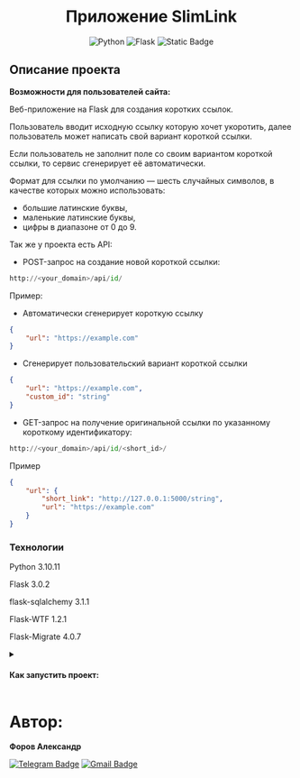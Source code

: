 <div align=center>
    
# Приложение SlimLink

![Python](https://img.shields.io/badge/python-3670A0?style=for-the-badge&logo=python&logoColor=ffdd54)
![Flask](https://img.shields.io/badge/Flask-20232A?style=for-the-badge&logo=flask&logoColor=white)
![Static Badge](https://img.shields.io/badge/sqlalchemy-%23D71F00?style=for-the-badge&logo=sqlalchemy&logoColor=black&logoSize=auto)

</div>

## Описание проекта

**Возможности для пользователей сайта:**

Веб-приложение на Flask для создания коротких ссылок.

Пользователь вводит исходную ссылку которую хочет укоротить, далее пользователь может написать свой вариант короткой ссылки.

Если пользователь не заполнит поле со своим вариантом короткой ссылки, то сервис сгенерирует её автоматически.

Формат для ссылки по умолчанию — шесть случайных символов, в качестве которых можно использовать:

- большие латинские буквы,
- маленькие латинские буквы,
- цифры в диапазоне от 0 до 9.

Так же у проекта есть API:

- POST-запрос на создание новой короткой ссылки:

```python
http://<your_domain>/api/id/
```

Пример:

- Автоматически сгенерирует короткую ссылку

```json
{
	"url": "https://example.com"
}
```

- Сгенерирует пользовательский вариант короткой ссылки

```json
{
	"url": "https://example.com",
	"custom_id": "string"
}
```

- GET-запрос на получение оригинальной ссылки по указанному короткому идентификатору:

```python
http://<your_domain>/api/id/<short_id>/
```

Пример

```json
{
	"url": {
		"short_link": "http://127.0.0.1:5000/string",
		"url": "https://example.com"
	}
}
```

### Технологии

Python 3.10.11

Flask 3.0.2

flask-sqlalchemy 3.1.1

Flask-WTF 1.2.1

Flask-Migrate 4.0.7

<details>

<summary>
<h4>Как запустить проект:</h4>
</summary>

Клонировать репозиторий и перейти в него в командной строке:

```bash
git clone git@github.com:JustLight1/SlimLink.git
```

```bash
cd SlimLink
```

Создать и активировать виртуальное окружение:

```bash
python3 -m venv venv
```

```bash
source venv/bin/activate
```

или для пользователей Windows

```bash
source env/Scripts/activate
```

Установить зависимости из файла requirements.txt:

```bash
python3 -m pip install --upgrade pip
```

```bash
pip install -r requirements.txt
```

Создать файл `.env` и заполнить его по примеру из файла `.env.example`

Применить миграции

```bash
flask db upgrade
```

Запустить проект:

```bash
flask run
```

</details>

# Автор:

**Форов Александр**

[![Telegram Badge](https://img.shields.io/badge/-Light_88-blue?style=social&logo=telegram&link=https://t.me/Light_88)](https://t.me/Light_88) [![Gmail Badge](https://img.shields.io/badge/forov.py@gmail.com-c14438?style=flat&logo=Gmail&logoColor=white&link=mailto:forov.py@gmail.com)](mailto:forov.py@gmail.com)
